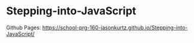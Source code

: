 # Stepping-into-JavaScript
Github Pages: https://school-prg-160-jasonkurtz.github.io/Stepping-into-JavaScript/
